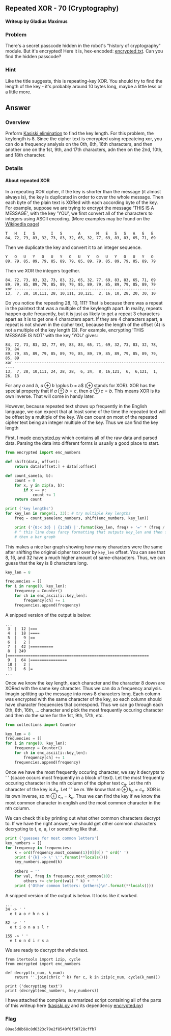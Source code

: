 ## Repeated XOR - 70 (Cryptography) ##
#### Writeup by Gladius Maximus

### Problem ###

There's a secret passcode hidden in the robot's "history of cryptography"
module. But it's encrypted! Here it is, hex-encoded:
[encrypted.txt](https://picoctf.com/api/autogen/serve/encrypted.txt?static=false&pid=82a42d1d859d5c2140e8942848e5db0e). Can
you find the hidden passcode?

### Hint ###

Like the title suggests, this is repeating-key XOR. You should try to find the
length of the key - it's probably around 10 bytes long, maybe a little less or
a little more.

## Answer ##

### Overview ###

 Preform
[Kasiski elimination](http://en.wikipedia.org/wiki/Kasiski_examination) to find
the key length. For this problem, the keylength is 8. Since the cipher text is
encrypted using repeateing xor, you can do a frequency analysis on the 0th,
8th, 16th characters, and then another one on the 1st, 9th, and 17th
characters, adn then on the 2nd, 10th, and 18th character.

### Details ###

#### About repeated XOR ####

In a repeating XOR cipher, if the key is shorter than the message (it almost
always is), the key is duplicated in order to cover the whole message. Then
each byte of the plain text is XORed with each according byte of the key. For
example, suppose we are trying to encrypt the message 'THIS IS A MESSAGE', with
the key 'YOU', we first convert all of the characters to integers using ASCII
encoding. (More examples may be found on the
[Wikipedia page](http://en.wikipedia.org/wiki/XOR_cipher))

```
T   H   I   S       I   S       A       M   E   S   S   A   G   E
84, 72, 73, 83, 32, 73, 83, 32, 65, 32, 77, 69, 83, 83, 65, 71, 69
```

Then we duplicate the key and convert it to an integer sequence.

```
Y   O   U   Y   O   U   Y   O   U   Y   O   U   Y   O   U   Y   O
89, 79, 85, 89, 79, 85, 89, 79, 85, 89, 79, 85, 89, 79, 85, 89, 79
```

Then we XOR the integers together.

```
84, 72, 73, 83, 32, 73, 83, 32, 65, 32, 77, 69, 83, 83, 65, 71, 69
89, 79, 85, 89, 79, 85, 89, 79, 85, 89, 79, 85, 89, 79, 85, 89, 79
xor --------------------------------------------------------------
13,  7, 28, 10,111, 28, 10,111, 20,121,  2, 16, 10, 28, 20, 30, 10
```

Do you notice the repeating 28, 10, 111? That is because there was a repeat in
the paintext that was a multiple of the keylength apart. In reality, repeats
happen quite frequently, but it is just as likely to get a repeat 3 characters
apart as it is to get one 4 characters apart. If they are 4 characters apart, a
repeat is not shown in the cipher text, because the length of the offset (4) is
not a multiple of the key length (3). For example, encrypting 'THIS MESSAGE IS
NOT' with the key 'YOU' gives:

```
84, 72, 73, 83, 32, 77, 69, 83, 83, 65, 71, 69, 32, 73, 83, 32, 78, 79, 84
89, 79, 85, 89, 79, 85, 89, 79, 85, 89, 79, 85, 89, 79, 85, 89, 79, 85, 89
xor ----------------------------------------------------------------------
13,  7, 28, 10,111, 24, 28, 28,  6, 24,  8, 16,121,  6,  6,121,  1, 26, 13
```

For any $a$ and $b$, $a \oplus b$ \oplus b = a$ ($\oplus$ stands for XOR). XOR
has the special property that if $a \oplus b = c$, then $a \oplus c = b$. This
means XOR is its own inverse. That will come in handy later.

However, because repeated text shows up frequently in the English language, we
can expect that at least some of the time the repeated text will be offset by a
multiple of the key. We can count on most of the repeated cipher text being an
integer multiple of the key. Thus we can find the key length

First, I made [encrypted.py](encrypted.py) which contains all of the raw data and parsed
data. Parsing the data into different forms is usually a good place to
start.

```python
from encrypted import enc_numbers

def shift(data, offset):
    return data[offset:] + data[:offset]

def count_same(a, b):
    count = 0
    for x, y in zip(a, b):
        if x == y:
            count += 1
    return count

print ('key lengths')
for key_len in range(1, 33): # try multiple key lengths
    freq = count_same(enc_numbers, shift(enc_numbers, key_len))

    print ('{0:< 3d} | {1:3d} |'.format(key_len, freq) + '=' * (freq / 4))
	# ^ this line does fancy formatting that outputs key_len and then freq and
	# then a bar graph
```

This makes a nice bar graph showing how many characters were the same after
shifting the original cipher text over by `key_len` offset. You can see that 8,
16, and 32 have a much higher amount of same-characters. Thus, we can guess that
the key is 8 characters long.

```python
key_len = 8

frequencies = []
for i in range(0, key_len):
    frequency = Counter()
    for ch in enc_ascii[i::key_len]:
        frequency[ch] += 1
    frequencies.append(frequency)
```

A snipped version of the output is below:

```
...
 3  |  12 |===
 4  |  18 |====
 5  |   9 |==
 6  |   2 |
 7  |  42 |==========
 8  | 249 |==============================================================
 9  |  64 |================
 10 |   2 |
 11 |   6 |=
...
```

Once we know the key length, each character and the character 8 down are XORed
with the same key character. Thus we can do a frequency analysis. Imagin
splitting up the message into rows 8 characters long. Each column was encrypted
with the same character of the key, so each column should have character
frequencies that correspond. Thus we can go through each 0th, 8th, 16th,
... character and pick the most frequently occuring character and then do the
same for the 1st, 9th, 17th, etc.

```python
from collections import Counter

key_len = 8
frequencies = []
for i in range(0, key_len):
    frequency = Counter()
    for ch in enc_ascii[i::key_len]:
        frequency[ch] += 1
    frequencies.append(frequency)
```

Once we have the most frequently occuring character, we say it decrypts to ' '
(space occurs most frequently in a block of text). Let the most frequently
occuring character in the nth column of the cipher text $c_n$. Let the nth
character of the key is $k_n$. Let ' ' be $m$. We know that $m \oplus k_n =
c_n$. XOR is its own inverse, so $m \oplus c_n = k_n$. Thus we can find the key
if we know the most common character in english and the most common character
in the nth column.

We can check this by printing out what other common characters decrypt to. If
we have the right answer, we should get other common characters decrypting to
t, e, a, i or something like that.

```python
print ('guesses for most common letters')
key_numbers = []
for frequency in frequencies:
    k = ord(frequency.most_common(1)[0][0]) ^ ord(' ')
    print ('{k} -> \' \''.format(**locals()))
    key_numbers.append(k)
    
    others = ''
    for val, freq in frequency.most_common(10):
        others += chr(ord(val) ^ k) + ' '
    print ('Other common letters: {others}\n'.format(**locals()))
```

A snipped version of the output is below. It looks like it worked.

```
...
34 -> ' '
  e t a o r h n s i 

82 -> ' '
  e t i o n a s l r 

155 -> ' '
  e t o n d i r s a 
```

We are ready to decrypt the whole text.

```
from itertools import izip, cycle
from encrypted import enc_numbers

def decrypt(c_num, k_num):
    return ''.join(chr(c ^ k) for c, k in izip(c_num, cycle(k_num)))

print ('decrypting text')
print (decrypt(enc_numbers, key_numbers))
```

I have attached the complete summarized script containing all of the parts of
this writeup here ([kasiski.py](kasiski.py) and its dependency [encrypted.py](encrypted.py))

### Flag ###

    89ae5d8b68c8d6323c79e2f8540f0f50728cffb7
